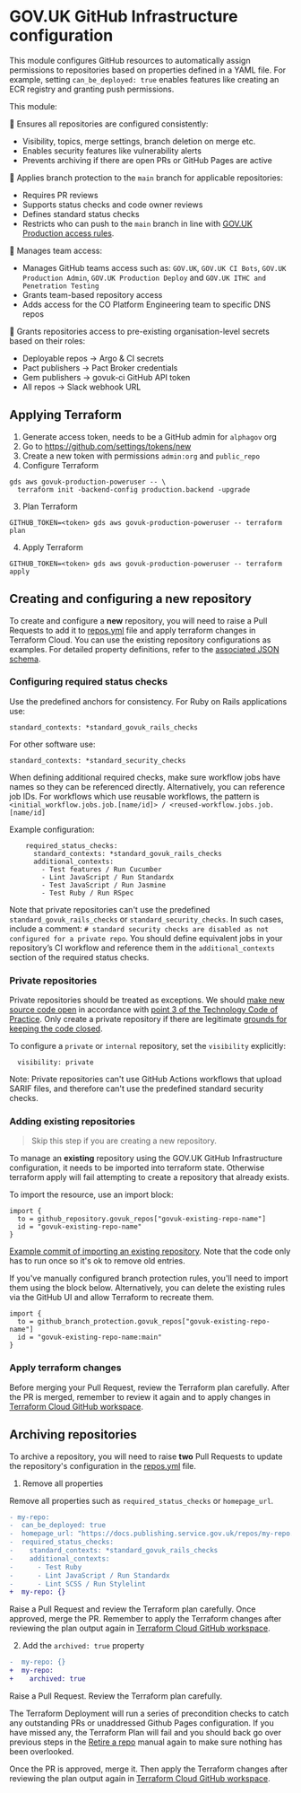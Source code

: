 # GOV.UK GitHub Infrastructure configuration

This module configures GitHub resources to automatically assign permissions to repositories based on properties defined in a YAML file. For example, setting `can_be_deployed: true` enables features like creating an ECR registry and granting push permissions.

This module:

🧰 Ensures all repositories are configured consistently:
- Visibility, topics, merge settings, branch deletion on merge etc.
- Enables security features like vulnerability alerts
- Prevents archiving if there are open PRs or GitHub Pages are active

🔐 Applies branch protection to the `main` branch for applicable repositories:
- Requires PR reviews
- Supports status checks and code owner reviews
- Defines standard status checks
- Restricts who can push to the `main` branch in line with [GOV.UK Production access rules](https://docs.publishing.service.gov.uk/manual/rules-for-getting-production-access.html).

👥 Manages team access:
- Manages GitHub teams access such as: `GOV.UK`, `GOV.UK CI Bots`, `GOV.UK Production Admin`, `GOV.UK Production Deploy` and `GOV.UK ITHC and Penetration Testing`
- Grants team-based repository access
- Adds access for the CO Platform Engineering team to specific DNS repos

🔑 Grants repositories access to pre-existing organisation-level secrets based on their roles:
- Deployable repos → Argo & CI secrets
- Pact publishers → Pact Broker credentials
- Gem publishers → govuk-ci GitHub API token
- All repos → Slack webhook URL

## Applying Terraform

1. Generate access token, needs to be a GitHub admin for `alphagov` org
  1. Go to https://github.com/settings/tokens/new
  2. Create a new token with permissions `admin:org` and `public_repo`
2. Configure Terraform
  ```shell
  gds aws govuk-production-poweruser -- \
    terraform init -backend-config production.backend -upgrade
  ```
3. Plan Terraform
  ```shell
  GITHUB_TOKEN=<token> gds aws govuk-production-poweruser -- terraform plan
  ```
4. Apply Terraform
  ```shell
  GITHUB_TOKEN=<token> gds aws govuk-production-poweruser -- terraform apply
  ```

## Creating and configuring a new repository

To create and configure a **new** repository, you will need to raise a Pull Requests to add it to [repos.yml](/terraform/deployments/github/repos.yml) file and apply terraform changes in Terraform Cloud.
You can use the existing repository configurations as examples. For detailed property definitions, refer to the [associated JSON schema](/terraform/deployments/github/schemas/repos.schema.json).

### Configuring required status checks

Use the predefined anchors for consistency. For Ruby on Rails applications use:
```
standard_contexts: *standard_govuk_rails_checks
```

For other software use:
```
standard_contexts: *standard_security_checks
```

When defining additional required checks, make sure workflow jobs have names so they can be referenced directly. Alternatively, you can reference job IDs. For workflows which use reusable workflows, the pattern is `<initial_workflow.jobs.job.[name/id]> / <reused-workflow.jobs.job.[name/id]`

Example configuration:
```
    required_status_checks:
      standard_contexts: *standard_govuk_rails_checks
      additional_contexts:
        - Test features / Run Cucumber
        - Lint JavaScript / Run Standardx
        - Test JavaScript / Run Jasmine
        - Test Ruby / Run RSpec
```

Note that private repositories can't use the predefined `standard_govuk_rails_checks` or `standard_security_checks`. In such cases, include a comment: `# standard security checks are disabled as not configured for a private repo`. You should define equivalent jobs in your repository’s CI workflow and reference them in the `additional_contexts` section of the required status checks.

### Private repositories

Private repositories should be treated as exceptions. We should [make new source code open](https://www.gov.uk/service-manual/service-standard/point-12-make-new-source-code-open) in accordance with [point 3 of the Technology Code of Practice](https://www.gov.uk/guidance/the-technology-code-of-practice). Only create a private repository if there are legitimate [grounds for keeping the code closed](https://www.gov.uk/government/publications/open-source-guidance/when-code-should-be-open-or-closed). 

To configure a `private` or `internal` repository, set the `visibility` explicitly: 
```
  visibility: private
```

Note: Private repositories can't use GitHub Actions workflows that upload SARIF files, and therefore can't use the predefined standard security checks.

### Adding existing repositories 

> Skip this step if you are creating a new repository.

To manage an **existing** repository using the GOV.UK GitHub Infrastructure configuration, it needs to be imported into terraform state. Otherwise terraform apply will fail attempting to create a repository that already exists. 

To import the resource, use an import block:
```
import {
  to = github_repository.govuk_repos["govuk-existing-repo-name"]
  id = "govuk-existing-repo-name"
}
```

[Example commit of importing an existing repository](https://github.com/alphagov/govuk-infrastructure/commit/c6774a7d42ca2eb9b0987a51cde8b57e13e0577f). Note that the code only has to run once so it's ok to remove old entries.

If you've manually configured branch protection rules, you'll need to import them using the block below. Alternatively, you can delete the existing rules via the GitHub UI and allow Terraform to recreate them.
```
import {
  to = github_branch_protection.govuk_repos["govuk-existing-repo-name"]
  id = "govuk-existing-repo-name:main"
}
```

### Apply terraform changes

Before merging your Pull Request, review the Terraform plan carefully. 
After the PR is merged, remember to review it again and to apply changes in [Terraform Cloud GitHub workspace](https://app.terraform.io/app/govuk/workspaces/GitHub/runs).


## Archiving repositories

To archive a repository, you will need to raise **two** Pull Requests to update the repository's configuration in the [repos.yml](/terraform/deployments/github/repos.yml) file.

1. Remove all properties

Remove all properties such as `required_status_checks` or `homepage_url`.

```diff
- my-repo:
-  can_be_deployed: true
-  homepage_url: "https://docs.publishing.service.gov.uk/repos/my-repo.html"
-  required_status_checks:
-    standard_contexts: *standard_govuk_rails_checks
-    additional_contexts:
-      - Test Ruby
-      - Lint JavaScript / Run Standardx
-      - Lint SCSS / Run Stylelint
+  my-repo: {}
```

Raise a Pull Request and review the Terraform plan carefully. Once approved, merge the PR. Remember to apply the Terraform changes after reviewing the plan output again in [Terraform Cloud GitHub workspace](https://app.terraform.io/app/govuk/workspaces/GitHub/runs).

2. Add the `archived: true` property

```diff
-  my-repo: {}
+  my-repo:
+    archived: true
```

Raise a Pull Request. Review the Terraform plan carefully.

The Terraform Deployment will run a series of precondition checks to catch any outstanding PRs or unaddressed Github Pages configuration. If you have missed any, the Terraform Plan will fail and you should back go over previous steps in the [Retire a repo](https://docs.publishing.service.gov.uk/manual/retiring-a-repo.html) manual again to make sure nothing has been overlooked.

Once the PR is approved, merge it. Then apply the Terraform changes after reviewing the plan output again in [Terraform Cloud GitHub workspace](https://app.terraform.io/app/govuk/workspaces/GitHub/runs).
